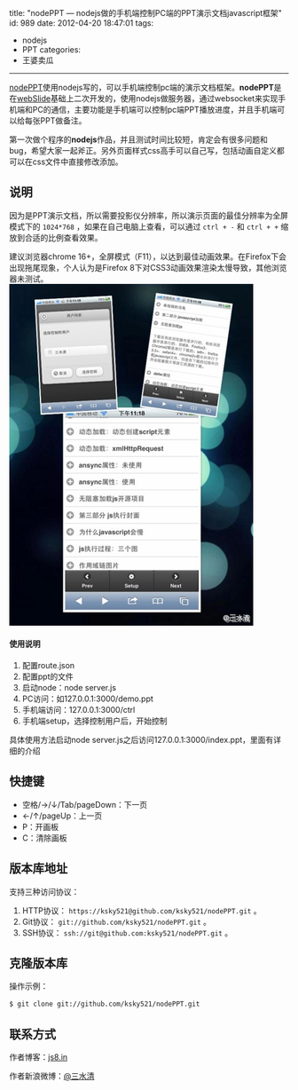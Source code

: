 title: "nodePPT — nodejs做的手机端控制PC端的PPT演示文档javascript框架"
id: 989
date: 2012-04-20 18:47:01
tags:
- nodejs
- PPT
categories:
- 王婆卖瓜
---

[nodePPT](https://github.com/ksky521/nodePPT)使用nodejs写的，可以手机端控制pc端的演示文档框架。**nodePPT**是在[webSlide](https://github.com/ksky521/webSlide)基础上二次开发的，使用nodejs做服务器，通过websocket来实现手机端和PC的通信，主要功能是手机端可以控制pc端PPT播放进度，并且手机端可以给每张PPT做备注。

第一次做个程序的**nodejs**作品，并且测试时间比较短，肯定会有很多问题和bug，希望大家一起斧正。另外页面样式css高手可以自己写，包括动画自定义都可以在css文件中直接修改添加。

## 说明

因为是PPT演示文档，所以需要投影仪分辨率，所以演示页面的最佳分辨率为全屏模式下的 `1024*768` ，如果在自己电脑上查看，可以通过 `ctrl + -` 和 `ctrl + +` 缩放到合适的比例查看效果。

建议浏览器chrome 16+，全屏模式（F11），以达到最佳动画效果。在Firefox下会出现拖尾现象，个人认为是Firefox 8下对CSS3动画效果渲染太慢导致，其他浏览器未测试。
[![nodePPT iphone手机端截图](/uploads/2012/04/796f423btw1ds70hjcu93j.jpg "nodePPT iphone手机端截图")](/uploads/2012/04/796f423btw1ds70hjcu93j.jpg)

#### 使用说明

1.  配置route.json
2.  配置ppt的文件
3.  启动node：node server.js
4.  PC访问：如127.0.0.1:3000/demo.ppt
5.  手机端访问：127.0.0.1:3000/ctrl
6.  手机端setup，选择控制用户后，开始控制

具体使用方法启动node server.js之后访问127.0.0.1:3000/index.ppt，里面有详细的介绍

## 快捷键

*   空格/→/↓/Tab/pageDown：下一页
*   ←/↑/pageUp：上一页
*   P：开画板
*   C：清除画板

## 版本库地址

<!--more-->
支持三种访问协议：

1.  HTTP协议： `https://ksky521@github.com/ksky521/nodePPT.git` 。
2.  Git协议： `git://github.com/ksky521/nodePPT.git` 。
3.  SSH协议： `ssh://git@github.com:ksky521/nodePPT.git` 。

## 克隆版本库

操作示例：

```bash
$ git clone git://github.com/ksky521/nodePPT.git
```

## 联系方式

作者博客：[js8.in](http://js8.in)

作者新浪微博：[@三水清](http://weibo.com/sanshuiqing)
